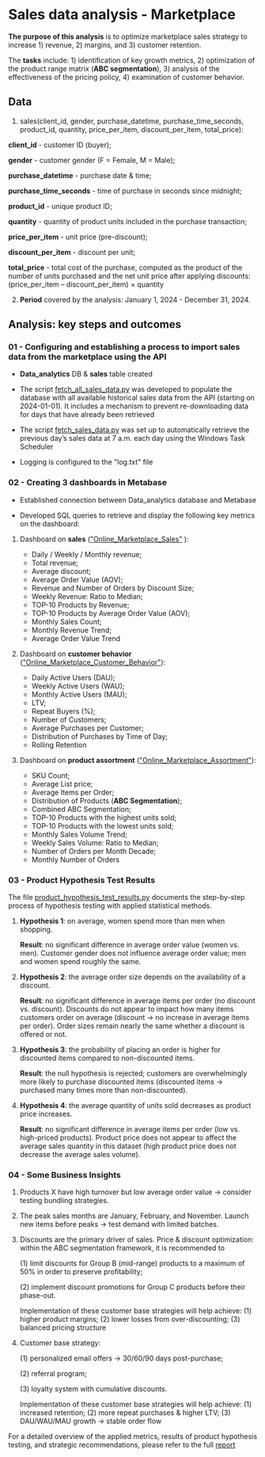 # Sales data analysis - Marketplace

**The purpose of this analysis** is to optimize marketplace sales strategy to increase 1) revenue, 2) margins, and 3) customer retention.

The **tasks** include: 1) identification of key growth metrics, 2) optimization of the product range matrix (**ABC segmentation**), 3) analysis of the effectiveness of the pricing policy, 4) examination of customer behavior.

## Data

1) sales(client_id, gender, purchase_datetime, purchase_time_seconds, product_id, quantity, price_per_item, discount_per_item, total_price):

**client_id** - customer ID (buyer);

**gender** - customer gender (F = Female, M = Male);

**purchase_datetime** - purchase date & time;

**purchase_time_seconds** - time of purchase in seconds since midnight;

**product_id** - unique product ID;

**quantity** - quantity of product units included in the purchase transaction;

**price_per_item** - unit price (pre-discount);

**discount_per_item** - discount per unit;

**total_price** - total cost of the purchase, computed as the product of the number of units purchased and the net unit price after applying discounts: (price_per_item – discount_per_item) × quantity

2) **Period** covered by the analysis: January 1, 2024 - December 31, 2024.

## Analysis: key steps and outcomes

### 01 - Configuring and establishing a process to import sales data from the marketplace using the API

- **Data_analytics** DB & **sales** table created
  
- The script [fetch_all_sales_data.py](python/fetch_all_sales_data.py) was developed to populate the database with all available historical sales data from the API (starting on 2024-01-01). It includes a mechanism to prevent re-downloading data for days that have already been retrieved

- The script [fetch_sales_data.py](python/fetch_sales_data.py) was set up to automatically retrieve the previous day’s sales data at 7 a.m. each day using the Windows Task Scheduler

- Logging is configured to the "log.txt" file

### 02 - Creating 3 dashboards in Metabase

- Established connection between Data_analytics database and Metabase

- Developed SQL queries to retrieve and display the following key metrics on the dashboard:

1) Dashboard on **sales** (["Online_Marketplace_Sales"](metabase/Metabase_Online_Marketplace_Sales.pdf) ):
   - Daily / Weekly / Monthly revenue;
   - Total revenue;
   - Average discount;
   - Average Order Value (AOV);
   - Revenue and Number of Orders by Discount Size;
   - Weekly Revenue: Ratio to Median;
   - TOP-10 Products by Revenue;
   - TOP-10 Products by Average Order Value (AOV);
   - Monthly Sales Count;
   - Monthly Revenue Trend;
   - Average Order Value Trend

2) Dashboard on **customer behavior** (["Online_Marketplace_Customer_Behavior"](metabase/Metabase_Online_Marketplace_Customer_Behavior.pdf)):
   - Daily Active Users (DAU);
   - Weekly Active Users (WAU);
   - Monthly Active Users (MAU);
   - LTV;
   - Repeat Buyers (%);
   - Number of Customers;
   - Average Purchases per Customer;
   - Distribution of Purchases by Time of Day;
   - Rolling Retention

3) Dashboard on **product assortment** (["Online_Marketplace_Assortment"](metabase/Metabase_Online_Marketplace_Assortment.pdf)):
   - SKU Count;
   - Average List price;
   - Average Items per Order;
   - Distribution of Products (**ABC Segmentation**);
   - Combined ABC Segmentation;
   - TOP-10 Products with the highest units sold;
   - TOP-10 Products with the lowest units sold;
   - Monthly Sales Volume Trend;
   - Weekly Sales Volume: Ratio to Median;
   - Number of Orders per Month Decade;
   - Monthly Number of Orders
  
### 03 - Product Hypothesis Test Results

The file [product_hypothesis_test_results.py](python/product_hypothesis_test_results.py) documents the step-by-step process of hypothesis testing with applied statistical methods.

1) **Hypothesis 1**: on average, women spend more than men when shopping.

   **Result**: no significant difference in average order value (women vs. men). Customer gender does not influence average order value; men and women spend roughly the same.

3) **Hypothesis 2**: the average order size depends on the availability of a discount.

   **Result**: no significant difference in average items per order (no discount vs. discount). Discounts do not appear to impact how many items customers order on average (discount → no increase in average items per order). Order sizes remain nearly the same whether a discount is offered or not.

5) **Hypothesis 3**: the probability of placing an order is higher for discounted items compared to non-discounted items.

   **Result**: the null hypothesis is rejected; customers are overwhelmingly more likely to purchase discounted items (discounted items → purchased many times more than non-discounted).

7) **Hypothesis 4**: the average quantity of units sold decreases as product price increases.

   **Result**: no significant difference in average items per order (low vs. high-priced products). Product price does not appear to affect the average sales quantity in this dataset (high product price does not decrease the average sales volume). 

### 04 - Some Business Insights

1) Products X have high turnover but low average order value → consider testing bundling strategies.

2) The peak sales months are January, February, and November. Launch new items before peaks → test demand with limited batches.

3) Discounts are the primary driver of sales. Price & discount optimization: within the ABC segmentation framework, it is recommended to

   (1) limit discounts for Group B (mid-range) products to a maximum of 50% in order to preserve profitability;

   (2) implement discount promotions for Group C products before their phase-out.

   Implementation of these customer base strategies will help achieve: (1) higher product margins; (2) lower losses from over-discounting; (3) balanced pricing structure

5) Customer base strategy:

   (1) personalized email offers → 30/60/90 days post-purchase;

   (2) referral program;

   (3) loyalty system with cumulative discounts.

   Implementation of these customer base strategies will help achieve: (1) increased retention; (2) more repeat purchases & higher LTV; (3) DAU/WAU/MAU growth → stable order flow

For a detailed overview of the applied metrics, results of product hypothesis testing, and strategic recommendations, please refer to the full [report](report/Online_Marketplace_Report.pdf)
